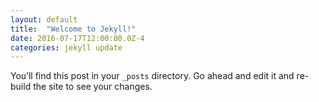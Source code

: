 ```yaml
---
layout: default
title:  "Welcome to Jekyll!"
date: 2016-07-17T12:00:00.0Z-4
categories: jekyll update
---
```

You’ll find this post in your `_posts` directory. Go ahead and edit it and re-build the site to see your changes.